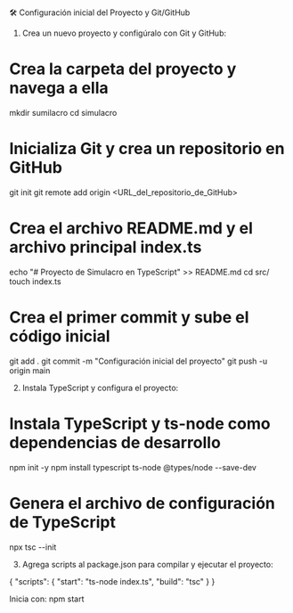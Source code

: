 🛠️ Configuración inicial del Proyecto y Git/GitHub

1. Crea un nuevo proyecto y configúralo con Git y GitHub:

# Crea la carpeta del proyecto y navega a ella
mkdir sumilacro
cd simulacro

# Inicializa Git y crea un repositorio en GitHub
git init
git remote add origin <URL_del_repositorio_de_GitHub>

# Crea el archivo README.md y el archivo principal index.ts
echo "# Proyecto de Simulacro en TypeScript" >> README.md
cd src/
touch index.ts

# Crea el primer commit y sube el código inicial
git add .
git commit -m "Configuración inicial del proyecto"
git push -u origin main

2. Instala TypeScript y configura el proyecto:

# Instala TypeScript y ts-node como dependencias de desarrollo
npm init -y
npm install typescript ts-node @types/node --save-dev

# Genera el archivo de configuración de TypeScript
npx tsc --init

3. Agrega scripts al package.json para compilar y ejecutar el proyecto:

{
  "scripts": {
    "start": "ts-node index.ts",
    "build": "tsc"
  }
}

Inicia con: npm start